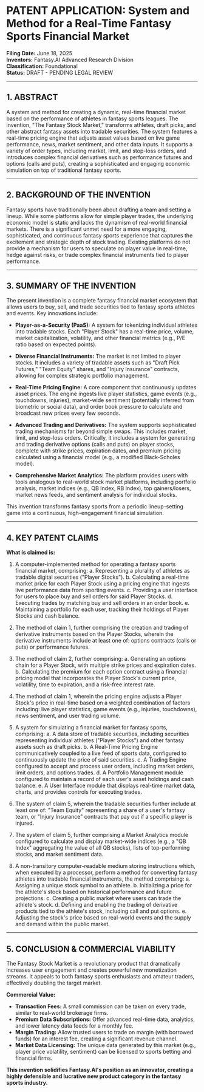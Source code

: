 # PATENT APPLICATION: System and Method for a Real-Time Fantasy Sports Financial Market

**Filing Date:** June 18, 2025  
**Inventors:** Fantasy.AI Advanced Research Division  
**Classification:** Foundational  
**Status:** DRAFT - PENDING LEGAL REVIEW

---

## 1. ABSTRACT

A system and method for creating a dynamic, real-time financial market based on the performance of athletes in fantasy sports leagues. The invention, "The Fantasy Stock Market," transforms athletes, draft picks, and other abstract fantasy assets into tradable securities. The system features a real-time pricing engine that adjusts asset values based on live game performance, news, market sentiment, and other data inputs. It supports a variety of order types, including market, limit, and stop-loss orders, and introduces complex financial derivatives such as performance futures and options (calls and puts), creating a sophisticated and engaging economic simulation on top of traditional fantasy sports.

---

## 2. BACKGROUND OF THE INVENTION

Fantasy sports have traditionally been about drafting a team and setting a lineup. While some platforms allow for simple player trades, the underlying economic model is static and lacks the dynamism of real-world financial markets. There is a significant unmet need for a more engaging, sophisticated, and continuous fantasy sports experience that captures the excitement and strategic depth of stock trading. Existing platforms do not provide a mechanism for users to speculate on player value in real-time, hedge against risks, or trade complex financial instruments tied to player performance.

---

## 3. SUMMARY OF THE INVENTION

The present invention is a complete fantasy financial market ecosystem that allows users to buy, sell, and trade securities tied to fantasy sports athletes and events. Key innovations include:

*   **Player-as-a-Security (PaaS):** A system for tokenizing individual athletes into tradable stocks. Each "Player Stock" has a real-time price, volume, market capitalization, volatility, and other financial metrics (e.g., P/E ratio based on expected points).

*   **Diverse Financial Instruments:** The market is not limited to player stocks. It includes a variety of tradable assets such as "Draft Pick Futures," "Team Equity" shares, and "Injury Insurance" contracts, allowing for complex strategic portfolio management.

*   **Real-Time Pricing Engine:** A core component that continuously updates asset prices. The engine ingests live player statistics, game events (e.g., touchdowns, injuries), market-wide sentiment (potentially inferred from biometric or social data), and order book pressure to calculate and broadcast new prices every few seconds.

*   **Advanced Trading and Derivatives:** The system supports sophisticated trading mechanisms far beyond simple swaps. This includes market, limit, and stop-loss orders. Critically, it includes a system for generating and trading derivative options (calls and puts) on player stocks, complete with strike prices, expiration dates, and premium pricing calculated using a financial model (e.g., a modified Black-Scholes model).

*   **Comprehensive Market Analytics:** The platform provides users with tools analogous to real-world stock market platforms, including portfolio analysis, market indices (e.g., QB Index, RB Index), top gainers/losers, market news feeds, and sentiment analysis for individual stocks.

This invention transforms fantasy sports from a periodic lineup-setting game into a continuous, high-engagement financial simulation.

---

## 4. KEY PATENT CLAIMS

**What is claimed is:**

1.  A computer-implemented method for operating a fantasy sports financial market, comprising:
    a. Representing a plurality of athletes as tradable digital securities ("Player Stocks").
    b. Calculating a real-time market price for each Player Stock using a pricing engine that ingests live performance data from sporting events.
    c. Providing a user interface for users to place buy and sell orders for said Player Stocks.
    d. Executing trades by matching buy and sell orders in an order book.
    e. Maintaining a portfolio for each user, tracking their holdings of Player Stocks and cash balance.

2.  The method of claim 1, further comprising the creation and trading of derivative instruments based on the Player Stocks, wherein the derivative instruments include at least one of: options contracts (calls or puts) or performance futures.

3.  The method of claim 2, further comprising:
    a. Generating an options chain for a Player Stock, with multiple strike prices and expiration dates.
    b. Calculating the premium for each option contract using a financial pricing model that incorporates the Player Stock's current price, volatility, time to expiration, and a risk-free interest rate.

4.  The method of claim 1, wherein the pricing engine adjusts a Player Stock's price in real-time based on a weighted combination of factors including: live player statistics, game events (e.g., injuries, touchdowns), news sentiment, and user trading volume.

5.  A system for simulating a financial market for fantasy sports, comprising:
    a. A data store of tradable securities, including securities representing individual athletes ("Player Stocks") and other fantasy assets such as draft picks.
    b. A Real-Time Pricing Engine communicatively coupled to a live feed of sports data, configured to continuously update the price of said securities.
    c. A Trading Engine configured to accept and process user orders, including market orders, limit orders, and options trades.
    d. A Portfolio Management module configured to maintain a record of each user's asset holdings and cash balance.
    e. A User Interface module that displays real-time market data, charts, and provides controls for executing trades.

6.  The system of claim 5, wherein the tradable securities further include at least one of: "Team Equity" representing a share of a user's fantasy team, or "Injury Insurance" contracts that pay out if a specific player is injured.

7.  The system of claim 5, further comprising a Market Analytics module configured to calculate and display market-wide indices (e.g., a "QB Index" aggregating the value of all QB stocks), lists of top-performing stocks, and market sentiment data.

8.  A non-transitory computer-readable medium storing instructions which, when executed by a processor, perform a method for converting fantasy athletes into tradable financial instruments, the method comprising:
    a. Assigning a unique stock symbol to an athlete.
    b. Initializing a price for the athlete's stock based on historical performance and future projections.
    c. Creating a public market where users can trade the athlete's stock.
    d. Defining and enabling the trading of derivative products tied to the athlete's stock, including call and put options.
    e. Adjusting the stock's price based on real-world events and the supply and demand within the public market.
---

## 5. CONCLUSION & COMMERCIAL VIABILITY

The Fantasy Stock Market is a revolutionary product that dramatically increases user engagement and creates powerful new monetization streams. It appeals to both fantasy sports enthusiasts and amateur traders, effectively doubling the target market.

**Commercial Value:**
*   **Transaction Fees:** A small commission can be taken on every trade, similar to real-world brokerage firms.
*   **Premium Data Subscriptions:** Offer advanced real-time data, analytics, and lower latency data feeds for a monthly fee.
*   **Margin Trading:** Allow trusted users to trade on margin (with borrowed funds) for an interest fee, creating a significant revenue channel.
*   **Market Data Licensing:** The unique data generated by this market (e.g., player price volatility, sentiment) can be licensed to sports betting and financial firms.

**This invention solidifies Fantasy.AI's position as an innovator, creating a highly defensible and lucrative new product category in the fantasy sports industry.**